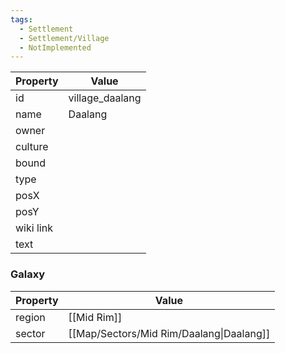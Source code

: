 ```yaml
---
tags:
  - Settlement
  - Settlement/Village
  - NotImplemented
---
```


| Property  | Value           |
| --------- | --------------- |
| id        | village_daalang |
| name      | Daalang         |
| owner     |                 |
| culture   |                 |
| bound     |                 |
| type      |                 |
| posX      |                 |
| posY      |                 |
| wiki link |                 |
| text      |                 |

### Galaxy
| Property | Value                                    |
| -------- | ---------------------------------------- |
| region   | [[Mid Rim]]                              |
| sector   | [[Map/Sectors/Mid Rim/Daalang\|Daalang]] |
